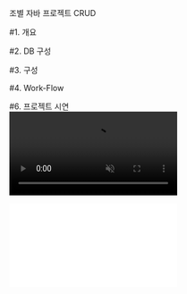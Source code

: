 조별 자바 프로젝트 CRUD

#1. 개요

#2. DB 구성

#3. 구성

#4. Work-Flow

#6. 프로젝트 시연 <br>
<video src="https://github.com/AumKyungSub/backtest/assets/97381242/3b42963e-2045-47c4-90a6-208a3724ca52" muted autoplay loop></video>
<iframe
    src="[https://www.youtube.com/embed/PhPROyE0OaM](https://github.com/AumKyungSub/backtest/assets/97381242/3b42963e-2045-47c4-90a6-208a3724ca52)"
    frameborder="0"
    allow="accelerometer; autoplay; encrypted-media; gyroscope; picture-in-picture"
    allowfullscreen="allowfullscreen">
</iframe>

